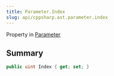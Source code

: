```yaml
---
title: Parameter.Index
slug: api/cppsharp.ast.parameter.index
---
```

Property in [Parameter](/api/cppsharp/ast/parameter)

## Summary



```csharp
public uint Index { get; set; }
```

